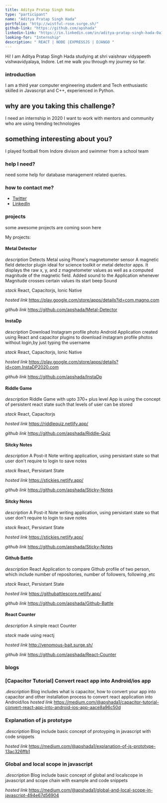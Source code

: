```yaml
---
title: Aditya Pratap Singh Hada 
type: "participant"
name: "Aditya Pratap Singh Hada"
portfolio: "http://wistful-rose.surge.sh/"
github-link: "https://github.com/apshada"
linkedin-link: "https://in.linkedin.com/in/aditya-pratap-singh-hada-0a106b183"
looking-for: "Internship"
description: " REACT | NODE |EXPRESSJS | DJANGO "
---
```


Hi! I am Aditya Pratap Singh Hada studying at shri vaishnav vidyapeeth vishwavidyalaya, Indore. Let me walk you through my journey so far.

### introduction

I am a third year computer engineering student and Tech enthusiastic skilled in Javascript and C++, experienced in Python.

## why are you taking this challenge?

I need an internship in 2020
I want to work with mentors and community who are using trending technologies 

## something interesting about you?

I played football from Indore divison and swimmer from a school team

### help I need?

need some help for database management related queries. 

### how to contact me?

- [Twitter](https://twitter.com/apshada1)
- [LinkedIn](https://in.linkedin.com/in/aditya-pratap-singh-hada-0a106b183)

### projects

some awesome projects are coming soon here

My projects:

#### Metal Detector
_description_ Detects Metal using Phone's magnetometer sensor
A magnetic field detector plugin ideal for science toolkit or metal detector apps. It displays the raw x, y, and z magnetometer values as well as a computed magnitude of the magnetic field. Added sound to the Application whenever Magnitude crosses certain values its start beep Sound

_stack_ React, Capacitorjs, Ionic Native

_hosted link_ https://play.google.com/store/apps/details?id=com.magno.com

_github link_ https://github.com/apshada/Metal-Detector

#### InstaDp
_description_  Download Instagram profile photo Android Application created using React and capacitor plugins to download instagram profile photos without login,by just typing the username

_stack_ React, Capacitorjs, Ionic Native

_hosted link_ https://play.google.com/store/apps/details?id=com.InstaDP2020.com

_github link_ https://github.com/apshada/InstaDp

#### Riddle Game
_description_ Riddle Game with upto 370+ plus level App is using the concept of persistent react state such that levels of user can be stored

_stack_ React, Capacitorjs

_hosted link_ https://riddlequiz.netlify.app/

_github link_ https://github.com/apshada/Riddle-Quiz

#### Sitcky Notes
_description_ A Post-it Note writing application, using persistant state so that user don't require to login to save notes

_stack_ React, Persistant State

_hosted link_ https://stickies.netlify.app/

_github link_ https://github.com/apshada/Sticky-Notes


#### Sitcky Notes
_description_ A Post-it Note writing application, using persistant state so that user don't require to login to save notes

_stack_ React, Persistant State

_hosted link_ https://stickies.netlify.app/

_github link_ https://github.com/apshada/Sticky-Notes


#### Github Battle
_description_ React Application to compare Github profile of two person, which include number of repositories, number of followers, following ,etc

_stack_ React, Persistant State

_hosted link_ https://githubattlescore.netlify.app/

_github link_ https://github.com/apshada/Github-Battle


#### React Counter

_description_  A simple react Counter

_stack_ made using reactj

_hosted link_ http://venomous-bait.surge.sh/

_github link_ https://github.com/apshada/React-Counter

### blogs

### [Capacitor Tutorial] Convert react app into Android/ios app

._description_  Blog includes what is capacitor, how to convert your app into capacitor and other installation process to convert react application into Android/Ios
_hosted link_ https://medium.com/@apshada1/capacitor-tutorial-convert-react-app-into-android-ios-app-aace8a96c50d

### Explanation of js prototype

._description_  Blog include basic concept of protoyping in javascript with code snippets

_hosted link_ https://medium.com/@apshada1/explanation-of-js-prototype-13ac326ffb1

### Global and local scope in javascript

._description_  Blog include basic concept of global and localscope in javascript and scope chain with example and code snippets

_hosted link_ https://medium.com/@apshada1/global-and-local-scope-in-javascript-494e67d56904
